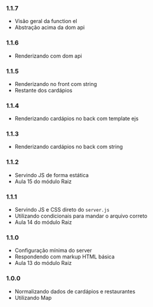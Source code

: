 ### 1.1.7
  * Visão geral da function el
  * Abstração acima da dom api
### 1.1.6
  * Renderizando com dom api
### 1.1.5
  * Renderizando no front com string
  * Restante dos cardápios
### 1.1.4
  * Renderizando cardápios no back com template ejs

### 1.1.3
  * Renderizando cardápios no back com string
### 1.1.2
  * Servindo JS de forma estática
  * Aula 15 do módulo Raiz
### 1.1.1
  * Servindo JS e CSS direto do `server.js`
  * Utilizando condicionais para mandar o arquivo correto
  * Aula 14 do módulo Raiz
### 1.1.0
  * Configuração mínima do server
  * Respondendo com markup HTML básica
  * Aula 13 do módulo Raiz

### 1.0.0
  * Normalizando dados de cardápios e restaurantes
  * Utilizando Map